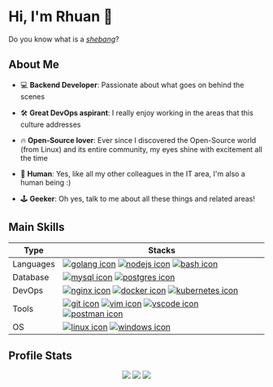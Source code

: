 # Hi, I'm Rhuan 👋

Do you know what is a [_shebang_](https://en.wikipedia.org/wiki/Shebang_(Unix))?

## About Me

- 💻 **Backend Developer**: Passionate about what goes on behind the scenes
- 🛠️ **Great DevOps aspirant**: I really enjoy working in the areas that this culture addresses
- 🔥 **Open-Source lover**: Ever since I discovered the Open-Source world (from Linux) and its entire community, my eyes shine with excitement all the time

- 🙋 **Human**: Yes, like all my other colleagues in the IT area, I'm also a human being :)
- 🕹️ **Geeker**: Oh yes, talk to me about all these things and related areas!

## Main Skills

| Type      | Stacks                                                                                                                                               |
| --------- | ---------------------------------------------------------------------------------------------------------------------------------------------------- |
| Languages | [![golang icon][go]](https://go.dev/) [![nodejs icon][nodejs]](https://nodejs.org/en) [![bash icon][bash]](https://gnu.org/software/bash/)                                                           |
| Database  | [![mysql icon][mysql]](https://mysql.com/) [![postgres icon][postgres]](https://postgresql.org/)                                                     |
| DevOps    | [![nginx icon][nginx]](https://nginx.org/en/) [![docker icon][docker]](https://docker.com/) [![kubernetes icon][kubernetes]](https://kubernetes.io/) |
| Tools     | [![git icon][git]](https://git-scm.com/) [![vim icon][vim]](https://vim.org/) [![vscode icon][vscode]](https://code.visualstudio.com/) [![postman icon][postman]](https://postman.com/) |
| OS        | [![linux icon][linux]](https://kernel.org/) [![windows icon][windows]](https://microsoft.com/en-us/windows)                                          |

## Profile Stats

<div align="center">
  <img src="https://github-readme-stats.vercel.app/api?username=rhuanpk&theme=radical&show_icons=true&card_width=125">
  <img src="https://github-readme-streak-stats.herokuapp.com/?user=rhuanpk&theme=radical&card_width=410">
  <img src="https://github-readme-activity-graph.vercel.app/graph?username=rhuanpk&bg_color=141321&color=a9fef7&title_color=fe428e&line=ba3d70&point=f8d847&area=true&radius=7&height=350">
</div>

[go]: https://skillicons.dev/icons?i=go "Golang"
[git]: https://skillicons.dev/icons?i=git "Git"
[linux]: https://skillicons.dev/icons?i=linux "Linux"
[docker]: https://skillicons.dev/icons?i=docker "Docker"
[mysql]: https://skillicons.dev/icons?i=mysql "MySQL"
[postgres]: https://skillicons.dev/icons?i=postgres "PostgreSQL"
[windows]: https://skillicons.dev/icons?i=windows "Windows"
[bash]: https://skillicons.dev/icons?i=bash "Bash"
[kubernetes]: https://skillicons.dev/icons?i=kubernetes "Kubernetes"
[nginx]: https://skillicons.dev/icons?i=nginx "Nginx"
[vscode]: https://skillicons.dev/icons?i=vscode "VSCode"
[postman]: https://skillicons.dev/icons?i=postman "Postman"
[vim]: https://skillicons.dev/icons?i=vim "Vim"
[nodejs]: https://skillicons.dev/icons?i=nodejs "NodeJS"
